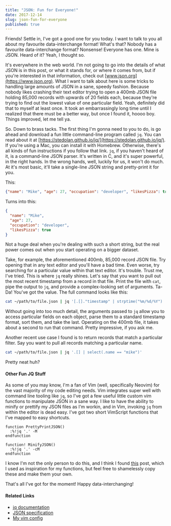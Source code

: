 ```yaml
---
title: "JSON: Fun for Everyone!"
date: 2017-12-14
slug: json-fun-for-everyone
published: true
---
```


Friends! Settle in, I've got a good one for you today. I want to talk to you all about my favourite data-interchange format! What's that? Nobody has a favourite data-interchange format? Nonsense! Everyone has one. Mine is JSON. Heard of it? Yeah, I thought so.

It's everywhere in the web world. I'm not going to go into the details of what JSON is in this post, or what it stands for, or where it comes from, but if you're interested in that information, check out [www.json.org](https://www.json.org). What I want to talk about here is some tricks to handling large amounts of JSON in a sane, speedy fashion. Because nobody likes crashing their text editor trying to open a 400mb JSON file holding 85,000 records with upwards of 20 fields each, because they're trying to find out the lowest value of one particular field. Yeah, definitely did that to myself at least once. It took an embarrassingly long time until I realized that there must be a better way, but once I found it, hoooo boy. Things improved, let me tell ya.

So. Down to brass tacks. The first thing I'm gonna need to you to do, is go ahead and download a fun little command-line program called `jq`. You can read about it at [https://stedolan.github.io/jq/](https://stedolan.github.io/jq/). If you're using a Mac, you can install it with Homebrew. Otherwise, there's all kinds of fun instructions if you follow that link. `jq`, if you haven't heard of it, is a command-line JSON parser. It's written in C, and it's super powerful, in the right hands. In the wrong hands, well, luckily for us, it won't do much. At it's most basic, it'll take a single-line JSON string and pretty-print it for you.

This:
```json
{"name": "Mike", "age": 27, "occupation": "developer", "likesPizza": true}
```
Turns into this:
```json
{
  "name": "Mike",
  "age": 27,
  "occupation": "developer",
  "likesPizza": true
}
```

Not a huge deal when you're dealing with such a short string, but the real power comes out when you start operating on a bigger dataset.

Take, for example, the aforementioned 400mb, 85,000 record JSON file. Try opening that in any text editor and you'll have a bad time. Even worse, try searching for a particular value within that text editor. It's trouble. Trust me, I've tried. This is where `jq` really shines. Let's say that you want to pull out the most recent timestamp from a record in that file. Print the file with `cat`, pipe the output to `jq`, and provide a complex-looking set of arguments. Ta-Da! You've got the value. The full command looks like this:
```bash
cat ~/path/to/file.json | jq '[.[]."timestamp" | strptime("%m/%d/%Y") | todate] | sort | last'
```
Without going into too much detail, the arguments passed to `jq` allow you to access particular fields on each object, parse them to a standard timestamp format, sort them, and take the last. Operating on the 400mb file, it takes about a second to run that command. Pretty impressive, if you ask me.

Another recent use case I found is to return records that match a particular filter. Say you want to pull all records matching a particular name.
```bash
cat ~/path/to/file.json | jq '.[] | select(.name == "mike")'
```
Pretty neat huh?

#### Other Fun JQ Stuff
As some of you may know, I'm a fan of Vim (well, specifically Neovim) for the vast majority of my code editing needs. Vim integrates super well with command line tooling like `jq`, so I've got a few useful little custom vim functions to manipulate JSON in a sane way. I like to have the ability to minify or prettify my JSON files as I'm workin, and in Vim, invoking `jq` from within the editor is dead easy. I've got two short VimScript functions that I've mapped to easy shortcuts.
```vimscript
function PrettyPrintJSON()
  :%!jq '.' -M
endfunction

function! MinifyJSON()
  :%!jq '.' -cM
endfunction
```
I know I'm not the only person to do this, and I think I found [this](https://pascalprecht.github.io/2014/07/10/pretty-print-json-in-vim/) post, which I used as inspiration for my functions, but feel free to shamelessly copy these and make them your own.

That's all I've got for the moment! Happy data-interchanging!

#### Related Links
- [jq documentation](https://stedolan.github.io/jq)
- [JSON specification](https://json.org)
- [My vim config](https://github.com/bowmanmike/dotfiles/blob/master/.vimrc)

